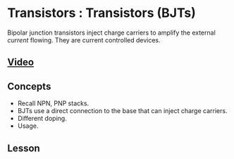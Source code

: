 # Transistors : Transistors (BJTs)
Bipolar junction transistors inject charge carriers to amplify the external *current* flowing. They are current controlled devices.

## [Video]()

## Concepts
- Recall NPN, PNP stacks.
- BJTs use a direct connection to the base that can inject charge carriers.
- Different doping.
- Usage.

## Lesson
